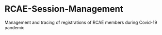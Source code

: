 # RCAE-Session-Management
Management and tracing of registrations of RCAE members during Covid-19 pandemic
